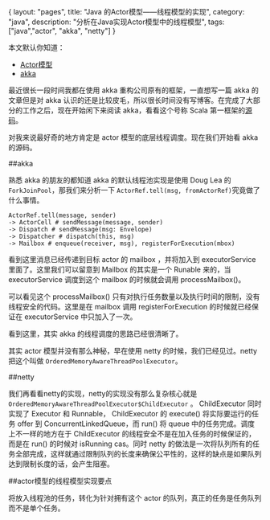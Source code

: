 {
layout: "pages",
title: "Java 的Actor模型——线程模型的实现",
category: "java",
description: "分析在Java实现Actor模型中的线程模型",
tags: ["java","actor", "akka", "netty"]
}

本文默认你知道：

* [Actor模型](http://en.wikipedia.org/wiki/Actor_model)
* [akka](http://akka.io/)

最近很长一段时间我都在使用 akka 重构公司原有的框架，一直想写一篇 akka 的文章但是对 akka 认识的还是比较皮毛，所以很长时间没有写博客。在完成了大部分的工作之后，现在开始闲下来阅读 akka，看看这个号称 Scala 第一框架的[源码](https://github.com/akka/akka)。

对我来说最好奇的地方肯定是 actor 模型的底层线程调度。现在我们开始看 akka 的源码。

##akka

熟悉 akka 的朋友的都知道 akka 的默认线程池实现是使用 Doug Lea 的 `ForkJoinPool`，那我们来分析一下 `ActorRef.tell(msg, fromActorRef)`究竟做了什么事情。

```
ActorRef.tell(message, sender)
-> ActorCell # sendMessage(message, sender)
-> Dispatch # sendMessage(msg: Envelope)
-> Dispatcher # dispatch(this, msg)
-> Mailbox # enqueue(receiver, msg), registerForExecution(mbox)
```

看到这里消息已经传递到目标 actor 的 mailbox ，并将加入到 executorService 里面了。这里我们可以留意到 Mailbox 的其实是一个 Runable 来的，当 executorService 调度到这个 mailbox 的时候就会调用 processMailbox()。

可以看见这个 processMailbox() 只有对执行任务数量以及执行时间的限制，没有线程安全的代码。这里是在 mailbox 调用 registerForExecution 的时候就已经保证在 executorService 中只加入了一次。

看到这里，其实 akka 的线程调度的思路已经很清晰了。

其实 actor 模型并没有那么神秘，早在使用 netty 的时候，我们已经见过。netty 把这个叫做 `OrderedMemoryAwareThreadPoolExecutor`。

##netty

我们再看看netty的实现，netty的实现没有那么复杂核心就是 `OrderedMemoryAwareThreadPoolExecutor$ChildExecutor` 。
ChildExecutor 同时实现了 Executor 和 Runnable， ChildExecutor 的 execute() 将实际要运行的任务 offer 到 ConcurrentLinkedQueue，而 run() 将 queue 中的任务完成。调度上不一样的地方在于 ChildExecutor 的线程安全不是在加入任务的时候保证的，而是在 run() 的时候对 isRunning cas。同时 netty 的做法是一次将队列所有的任务全部完成，这样就通过限制队列的长度来确保公平性的，这样的缺点是如果队列达到限制长度的话，会产生阻塞。

##actor模型的线程模型实现要点

将放入线程池的任务，转化为针对拥有这个 actor 的队列，真正的任务是任务队列而不是单个任务。

